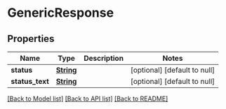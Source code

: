 # GenericResponse
## Properties

Name | Type | Description | Notes
------------ | ------------- | ------------- | -------------
**status** | [**String**](string.md) |  | [optional] [default to null]
**status\_text** | [**String**](string.md) |  | [optional] [default to null]

[[Back to Model list]](../README.md#documentation-for-models) [[Back to API list]](../README.md#documentation-for-api-endpoints) [[Back to README]](../README.md)

